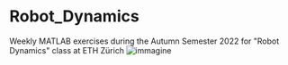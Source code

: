 # Robot_Dynamics
Weekly MATLAB exercises during the Autumn Semester 2022 for "Robot Dynamics" class at ETH Zürich
![immagine](https://user-images.githubusercontent.com/114855706/219422621-59d794f5-0f19-44f9-832c-61517f0442f8.png)
